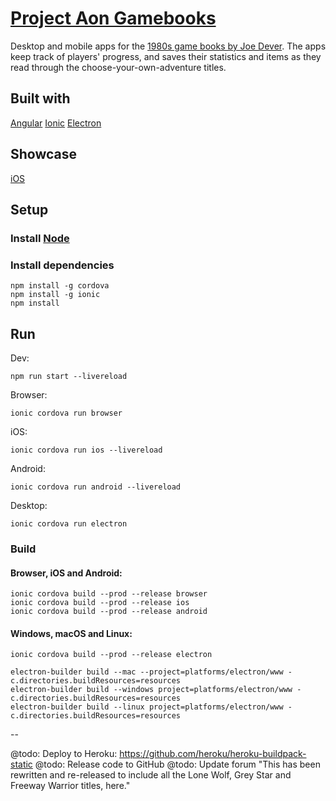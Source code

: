 # [Project Aon Gamebooks](https://gamebooks.indecorous.tk/)

Desktop and mobile apps for the [1980s game books by Joe Dever](https://www.projectaon.org/en/Main/Home). The apps keep track of players' progress, and saves their statistics and items as they read through the choose-your-own-adventure titles.

## Built with

[Angular](https://angular.io/)
[Ionic](https://ionicframework.com/)
[Electron](https://electronjs.org/)

## Showcase

[iOS](https://appetize.io/app/w7ee7nz5c3q9mkt74heb0z1dt0)

## Setup

### Install [Node](https://nodejs.org/)

### Install dependencies

```shell
npm install -g cordova
npm install -g ionic
npm install
```

## Run

Dev:
```shell
npm run start --livereload
```

Browser:
```shell
ionic cordova run browser
```

iOS:
```shell
ionic cordova run ios --livereload
```

Android:
```shell
ionic cordova run android --livereload
```

Desktop:
```shell
ionic cordova run electron
```

### Build

#### Browser, iOS and Android:
```shell
ionic cordova build --prod --release browser
ionic cordova build --prod --release ios
ionic cordova build --prod --release android
```

#### Windows, macOS and Linux:
```shell
ionic cordova build --prod --release electron
```

```shell
electron-builder build --mac --project=platforms/electron/www -c.directories.buildResources=resources
electron-builder build --windows project=platforms/electron/www -c.directories.buildResources=resources
electron-builder build --linux project=platforms/electron/www -c.directories.buildResources=resources
```

--

@todo: Deploy to Heroku: https://github.com/heroku/heroku-buildpack-static
@todo: Release code to GitHub
@todo: Update forum "This has been rewritten and re-released to include all the Lone Wolf, Grey Star and Freeway Warrior titles, here."
